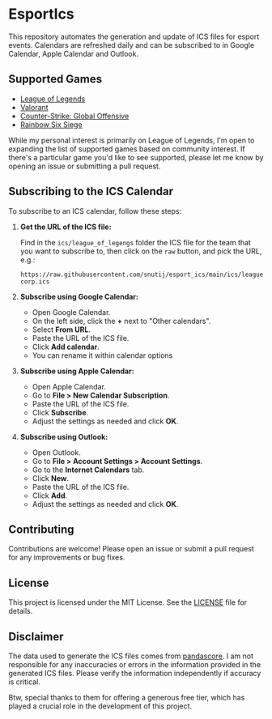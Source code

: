 # EsportIcs

This repository automates the generation and update of ICS files for esport events. Calendars are refreshed daily and can be subscribed to in Google Calendar, Apple Calendar and Outlook.

## Supported Games

- [League of Legends](ics/league_of_legends/)
- [Valorant](ics/valorant)
- [Counter-Strike: Global Offensive](ics/counter_strike)
- [Rainbow Six Siege](ics/rainbow_six_siege)

While my personal interest is primarily on League of Legends, I'm open to expanding the list of supported games based on community interest. If there's a particular game you'd like to see supported, please let me know by opening an issue or submitting a pull request.

## Subscribing to the ICS Calendar

To subscribe to an ICS calendar, follow these steps:

1. **Get the URL of the ICS file:**

   Find in the `ics/league_of_legengs` folder the ICS file for the team that you want to subscribe to, then click on the `raw` button, and pick the URL, e.g.:

   ```
   https://raw.githubusercontent.com/snutij/esport_ics/main/ics/league_of_legends/karmine-corp.ics
   ```

2. **Subscribe using Google Calendar:**

   - Open Google Calendar.
   - On the left side, click the **+** next to "Other calendars".
   - Select **From URL**.
   - Paste the URL of the ICS file.
   - Click **Add calendar**.
   - You can rename it within calendar options

3. **Subscribe using Apple Calendar:**

   - Open Apple Calendar.
   - Go to **File > New Calendar Subscription**.
   - Paste the URL of the ICS file.
   - Click **Subscribe**.
   - Adjust the settings as needed and click **OK**.

4. **Subscribe using Outlook:**

   - Open Outlook.
   - Go to **File > Account Settings > Account Settings**.
   - Go to the **Internet Calendars** tab.
   - Click **New**.
   - Paste the URL of the ICS file.
   - Click **Add**.
   - Adjust the settings as needed and click **OK**.

## Contributing

Contributions are welcome! Please open an issue or submit a pull request for any improvements or bug fixes.

## License

This project is licensed under the MIT License. See the [LICENSE](LICENSE) file for details.

## Disclaimer

The data used to generate the ICS files comes from [pandascore](https://pandascore.co/). I am not responsible for any inaccuracies or errors in the information provided in the generated ICS files. Please verify the information independently if accuracy is critical.

Btw, special thanks to them for offering a generous free tier, which has played a crucial role in the development of this project.
